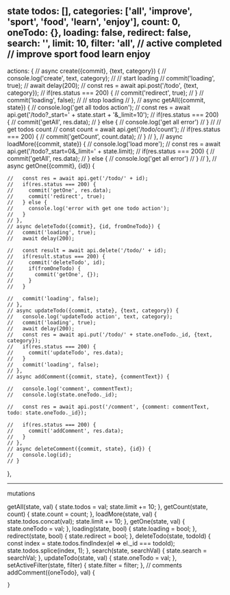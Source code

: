 state
todos: [],
    categories: ['all', 'improve', 'sport', 'food', 'learn', 'enjoy'],
    count: 0,
    oneTodo: {},
    loading: false,
    redirect: false,
    search: '',
    limit: 10,
    filter: 'all', // active completed // improve sport food learn enjoy
-----------
actions: {
    // async create({commit}, {text, category}) {
    //   console.log('create', text, category);
    //   // start loading
    //   commit('loading', true);
    //   await delay(200);
    //   const res = await api.post('/todo', {text, category});
    //   if(res.status === 200) {
    //     commit('redirect', true);
    //   }
    //   commit('loading', false);
    //   // stop loading
    // },
    // async getAll({commit, state}) {
    //   console.log('get all todos action');
    //   const res = await api.get('/todo?_start=' + state.start + '&_limit=10');
    //   if(res.status === 200) {
    //     commit('getAll', res.data);
    //   } else {
    //     console.log('get all error')
    //   }
    //   // get todos count
    //   const count = await api.get('/todo/count');
    //   if(res.status === 200) {
    //     commit('getCount', count.data);
    //   }
    // },
    // async loadMore({commit, state}) {
    //   console.log('load more');
    //   const res = await api.get('/todo?_start=0&_limit=' + state.limit);
    //   if(res.status === 200) {
    //     commit('getAll', res.data);
    //   } else {
    //     console.log('get all error')
    //   }
    // },
    // async getOne({commit}, {id}) {  

    //   const res = await api.get('/todo/' + id);
    //   if(res.status === 200) {
    //     commit('getOne', res.data);
    //     commit('redirect', true);
    //   } else {
    //     console.log('error with get one todo action');
    //   }
    // },
    // async deleteTodo({commit}, {id, fromOneTodo}) {
    //   commit('loading', true);
    //   await delay(200);

    //   const result = await api.delete('/todo/' + id);
    //   if(result.status === 200) {
    //     commit('deleteTodo', id);
    //     if(fromOneTodo) {
    //       commit('getOne', {});
    //     }
    //   }
      
    //   commit('loading', false);
    // },
    // async updateTodo({commit, state}, {text, category}) {
    //   console.log('updateTodo action', text, category);
    //   commit('loading', true);
    //   await delay(200);
    //   const res = await api.put('/todo/' + state.oneTodo._id, {text, category});
    //   if(res.status === 200) {
    //     commit('updateTodo', res.data);
    //   }
    //   commit('loading', false);
    // },
    // async addComment({commit, state}, {commentText}) {

    //   console.log('comment', commentText);
    //   console.log(state.oneTodo._id);

    //   const res = await api.post('/comment', {comment: commentText, todo: state.oneTodo._id});

    //   if(res.status === 200) {
    //     commit('addComment', res.data);
    //   }
    // },
    // async deleteComment({commit, state}, {id}) {
    //   console.log(id);
    // }
  },

  --------------
  mutations

  getAll(state, val) {
      state.todos = val;
      state.limit += 10;
    },
    getCount(state, count) {
      state.count = count;
    },
    loadMore(state, val) {
      state.todos.concat(val);
      state.limit += 10;
    },
    getOne(state, val) {
      state.oneTodo = val;
    },
    loading(state, bool) {
      state.loading = bool;
    },
    redirect(state, bool) {
      state.redirect = bool;
    },
    deleteTodo(state, todoId) {
      const index = state.todos.findIndex(el => el._id === todoId);
      state.todos.splice(index, 1);
    },
    search(state, searchVal) {
      state.search = searchVal;
    },
    updateTodo(state, val) {
      state.oneTodo = val;
    },
    setActiveFilter(state, filter) {
      state.filter = filter;
    },
    // comments
    addComment({oneTodo}, val) {
      
    }